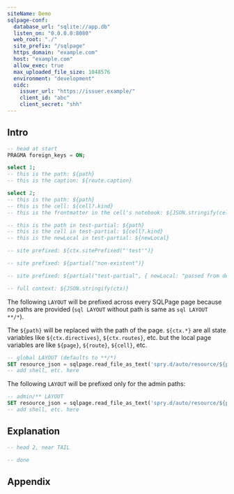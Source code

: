 ```yaml
---
siteName: Demo
sqlpage-conf:
  database_url: "sqlite://app.db"
  listen_on: "0.0.0.0:8080"
  web_root: "./"
  site_prefix: "/sqlpage"
  https_domain: "example.com"
  host: "example.com"
  allow_exec: true
  max_uploaded_file_size: 1048576
  environment: "development"
  oidc:
    issuer_url: "https://issuer.example/"
    client_id: "abc"
    client_secret: "shh"
---
```


## Intro

```sql HEAD
-- head at start
PRAGMA foreign_keys = ON;
```

```sql admin/index.sql { route: { caption: "test" } }
select 1;
-- this is the path: ${path}
-- this is the caption: ${route.caption}
```

```sql users/list.sql
select 2;
-- this is the path: ${path}
-- this is the cell: ${cell?.kind}
-- this is the frontmatter in the cell's notebook: ${JSON.stringify(cell.frontmatter)}
```

```sql PARTIAL test-partial
-- this is the path in test-partial: ${path}
-- this is the cell in test-partial: ${cell?.kind}
-- this is the newLocal in test-partial: ${newLocal}
```

```sql debug.sql
-- site prefixed: ${ctx.sitePrefixed("'test'")}

-- site prefixed: ${partial("non-existent")}

-- site prefixed: ${partial("test-partial", { newLocal: "passed from debug.sql"})}

-- full context: ${JSON.stringify(ctx)}
```

The following `LAYOUT` will be prefixed across every SQLPage page because no
paths are provided (`sql LAYOUT` without path is same as `sql LAYOUT **/*`).

The `${path}` will be replaced with the path of the page. `${ctx.*}` are all
state variables like `${ctx.directives}`, `${ctx.routes}`, etc. but the local
page variables are like `${page}`, `${route}`, `${cell}`, etc.

```sql LAYOUT
-- global LAYOUT (defaults to **/*)
SET resource_json = sqlpage.read_file_as_text('spry.d/auto/resource/${path}.auto.json');
-- add shell, etc. here
```

The following `LAYOUT` will be prefixed only for the admin paths:

```sql LAYOUT admin/**
-- admin/** LAYOUT
SET resource_json = sqlpage.read_file_as_text('spry.d/auto/resource/${path}.auto.json');
-- add shell, etc. here
```

## Explanation

```sql HEAD
-- head 2, near TAIL
```

```sql TAIL
-- done
```

## Appendix
